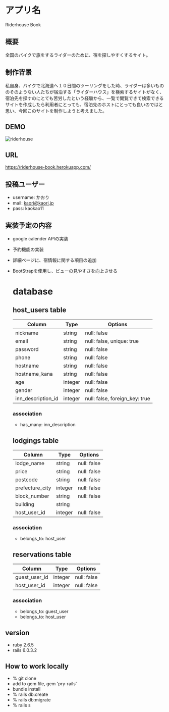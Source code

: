 # アプリ名
Riderhouse Book

## 概要
全国のバイクで旅をするライダーのために、宿を探しやすくするサイト。

## 制作背景
私自身、バイクで北海道へ１０日間のツーリングをした時、ライダーは多いもののそのようない人たちが宿泊する「ライダーハウス」を検索するサイトがなく、宿泊先を探すのにとても苦労したという経験から、一覧で閲覧できて検索できるサイトを作成したら利用者にとっても、宿泊先のホストにとっても良いのではと思い、今回このサイトを制作しようと考えました。

## DEMO
![riderhouse](https://i.gyazo.com/635715312eb99a08ed97aa0d30925439.gif)

## URL
https://riderhouse-book.herokuapp.com/

## 投稿ユーザー
- username: かおり
- mail: kaori@kaori.jp
- pass: kaokao11

## 実装予定の内容
- google calender APIの実装
- 予約機能の実装
- 詳細ページに、宿情報に関する項目の追加
- BootStrapを使用し、ビューの見やすさを向上させる

  # database
  ## host_users table
  | Column         |     Type     |        Options                  |
  | -------------- | ------------ | ------------------------------- |
  | nickname       | string       | null: false                     |
  | email          | string       | null: false, unique: true       |
  | password       | string       | null: false                     |
  | phone          | string       | null: false                     |
  | hostname       | string       | null: false                     |
  | hostname_kana  | string       | null: false                     |
  | age            | integer      | null: false                     |
  | gender         | integer      | null: false                     |
  | inn_description_id   | integer      | null: false, foreign_key: true  |

  ### association
  - has_many: inn_description

  ## lodgings table
  | Column            |     Type     |        Options                  |
  | ----------------- | ------------ | ------------------------------- |
  | lodge_name        | string       | null: false                     |
  | price             | string       | null: false                     |
  | postcode          | string       | null: false                     |
  | prefecture_city   | integer      | null: false                     |
  | block_number      | string       | null: false                     |
  | building          | string       |                                 |
  | host_user_id      | integer      | null: false                     |

  ### association
  - belongs_to: host_user


  ## reservations table
  | Column         |     Type     |        Options                  |
  | -------------- | ------------ | ------------------------------- |
  | guest_user_id  | integer      | null: false                     |
  | host_user_id   | integer      | null: false                     |

  ### association
  - belongs_to: guest_user
  - belongs_to: host_user


## version
  - ruby 2.6.5
  - rails 6.0.3.2

## How to work locally
  - % git clone <coppied url from GitHub>
  - add to gem file, gem 'pry-rails'
  - bundle install
  - % rails db:create
  - % rails db:migrate
  - % rails s














